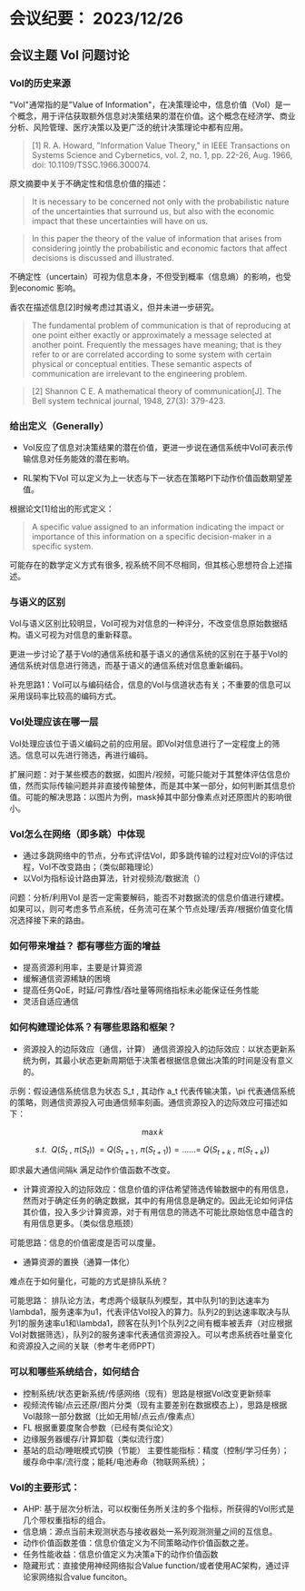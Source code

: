 # 会议纪要： 2023/12/26

## 会议主题 VoI 问题讨论

### VoI的历史来源

"VoI"通常指的是"Value of Information"，在决策理论中，信息价值（VoI）是一个概念，用于评估获取额外信息对决策结果的潜在价值。这个概念在经济学、商业分析、风险管理、医疗决策以及更广泛的统计决策理论中都有应用。

> [1] R. A. Howard, "Information Value Theory," in IEEE Transactions on Systems Science and Cybernetics, vol. 2, no. 1, pp. 22-26, Aug. 1966, doi: 10.1109/TSSC.1966.300074.

原文摘要中关于不确定性和信息价值的描述：

> It is necessary to be concerned not only with the probabilistic nature of the uncertainties that surround us, but also with the economic impact that these uncertainties will have on us.

> In this paper the theory of the value of information that arises from considering jointly the probabilistic and economic factors that affect decisions is discussed and illustrated.

不确定性（uncertain）可视为信息本身，不但受到概率（信息熵）的影响，也受到economic 影响。

香农在描述信息[2]时候考虑过其语义，但并未进一步研究。

> The fundamental problem of communication is that of reproducing at one point either exactly or approximately a message selected at another point. Frequently the messages have meaning; that is they refer to or are correlated according to some system with certain physical or conceptual entities. These semantic aspects of communication are irrelevant to the engineering problem. 

> [2] Shannon C E. A mathematical theory of communication[J]. The Bell system technical journal, 1948, 27(3): 379-423.


### 给出定义（Generally）

- VoI反应了信息对决策结果的潜在价值，更进一步说在通信系统中VoI可表示传输信息对任务能效的潜在影响。

- RL架构下VoI 可以定义为上一状态与下一状态在策略PI下动作价值函数期望差值。

根据论文[1]给出的形式定义：
> A specific value assigned to an information indicating the impact or importance of this information on a specific decision-maker in a specific system.

可能存在的数学定义方式有很多, 视系统不同不尽相同，但其核心思想符合上述描述。

### 与语义的区别

VoI与语义区别比较明显，VoI可视为对信息的一种评分，不改变信息原始数据结构。语义可视为对信息的重新释意。

更进一步讨论了基于VoI的通信系统和基于语义的通信系统的区别在于基于VoI的通信系统对信息进行筛选，而基于语义的通信系统对信息重新编码。

补充思路1：VoI可以与编码结合，信息的VoI与信道状态有关；不重要的信息可以采用误码率比较高的编码方式。

### VoI处理应该在哪一层

VoI处理应该位于语义编码之前的应用层。即VoI对信息进行了一定程度上的筛选。信息可以先进行筛选，再进行编码。

扩展问题：对于某些模态的数据，如图片/视频，可能只能对于其整体评估信息价值，然而实际传输问题并非直接传输整体，而是其中某一部分，如何判断其信息价值。可能的解决思路：以图片为例，mask掉其中部分像素点对还原图片的影响很小。

### VoI怎么在网络（即多跳）中体现

- 通过多跳网络中的节点，分布式评估VoI，即多跳传输的过程对应VoI的评估过程，VoI不改变路由；（类似邮箱理论）
- 以VoI为指标设计路由算法，针对视频流/数据流（）
  
问题：分析/利用VoI 是否一定需要解码，能否不对数据流的信息价值进行建模。如果可以，则可考虑多节点系统，任务流可在某个节点处理/丢弃/根据价值变化情况选择接下来的路由。

### 如何带来增益？ 都有哪些方面的增益

- 提高资源利用率，主要是计算资源
- 缓解通信资源稀缺的困境
- 提高任务QoE，时延/可靠性/吞吐量等网络指标未必能保证任务性能
- 灵活自适应通信

### 如何构建理论体系？有哪些思路和框架？
- 资源投入的边际效应（通信，计算）
通信资源投入的边际效应：以状态更新系统为例，其最小状态更新周期低于决策者根据信息做出决策的时间是没有意义的。

示例：假设通信系统信息为状态 S_t , 其动作 a_t 代表传输决策，\pi 代表通信系统的策略，则通信资源投入可由通信频率刻画。通信资源投入的边际效应可描述如下：

$$
\max{k} 
$$

$$
s.t.\ \ Q(S_t\ ,\ \pi(S_t))\ \ =\ Q(S_{t+1}\ ,\ \pi(S_{t+1}))=......=\ Q(S_{t+k}\ ,\ \pi(S_{t+k}))
$$

即求最大通信间隔k 满足动作价值函数不改变。

- 计算资源投入的边际效应：信息价值的评估希望筛选传输数据中的有用信息，然而对于确定任务的确定数据，其中的有用信息是确定的。因此无论如何评估其价值，投入多少计算资源，对于有用信息的筛选不可能比原始信息中蕴含的有用信息更多。（类似信息瓶颈）
  
可能思路：信息的价值密度是否可以度量。

- 通算资源的置换（通算一体化）

难点在于如何量化，可能的方式是排队系统？

可能思路： 排队论方法，考虑两个级联队列模型，其中队列1的到达速率为\lambda1，服务速率为u1，代表评估VoI投入的算力。队列2的到达速率取决与队列1的服务速率u1和\lambda1，顾客在队列1个队列2之间有概率被丢弃（对应根据VoI对数据筛选），队列2的服务速率代表通信资源投入。可以考虑系统吞吐量变化和资源投入之间的关联（参考牛老师PPT）

### 可以和哪些系统结合，如何结合

- 控制系统/状态更新系统/传感网络（现有）思路是根据VoI改变更新频率
- 视频流传输/点云还原/图片分类（现有主要差别在数据模态上），思路是根据VoI敲除一部分数据（比如无用帧/点云点/像素点）
- FL 根据重要度聚合参数（已经有类似论文）
- 边缘服务器缓存/计算卸载（类似流行度）
- 基站的启动/睡眠模式切换（节能）
主要性能指标：精度（控制/学习任务）；缓存命中率/流行度；能耗/电池寿命（物联网系统）；

### VoI的主要形式：

- AHP: 基于层次分析法，可以权衡任务所关注的多个指标，所获得的VoI形式是几个带权重指标的组合。
- 信息熵：源点当前未观测状态与接收器处一系列观测测量之间的互信息。
- 动作价值函数差值：信息价值定义为不同策略动作价值函数之差。
- 任务性能收益：信息价值定义为决策a下的动作价值函数
- 隐藏形式：直接使用神经网络拟合Value function/或者使用AC架构，通过评论家网络拟合value funciton。
